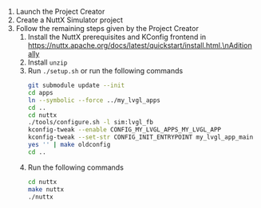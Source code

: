 1. Launch the Project Creator
2. Create a NuttX Simulator project
3. Follow the remaining steps given by the Project Creator
    1. Install the NuttX prerequisites and KConfig frontend in https://nuttx.apache.org/docs/latest/quickstart/install.html.\nAditionally
    2. Install `unzip`
    3. Run `./setup.sh` or run the following commands
        ```sh
        git submodule update --init
        cd apps
        ln --symbolic --force ../my_lvgl_apps
        cd ..
        cd nuttx
        ./tools/configure.sh -l sim:lvgl_fb
        kconfig-tweak --enable CONFIG_MY_LVGL_APPS_MY_LVGL_APP
        kconfig-tweak --set-str CONFIG_INIT_ENTRYPOINT my_lvgl_app_main
        yes '' | make oldconfig
        cd ..
        ```
    4. Run the following commands
        ```sh
        cd nuttx
        make nuttx
        ./nuttx
        ```
